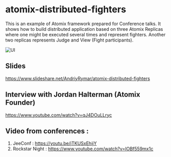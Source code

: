 # atomix-distributed-fighters
This is an example of Atomix framework prepared for Conference talks. It shows how to build distributed application based on three Atomix Replicas where one might be executed several times and represent fighters. Another two replicas represents Judge and View (Fight participants).

![UI](https://preview.ibb.co/m3703n/2018_05_06_17_20_17.png)

## Slides
https://www.slideshare.net/AndriyRymar/atomix-distributed-fighters 

## Interview with Jordan Halterman (Atomix Founder)
https://www.youtube.com/watch?v=qJ4DOuLLryc

## Video from conferences :
1) JeeConf : https://youtu.be/jTKUSxEhijY
2) Rockstar Night : https://www.youtube.com/watch?v=lOBf559mx1c

